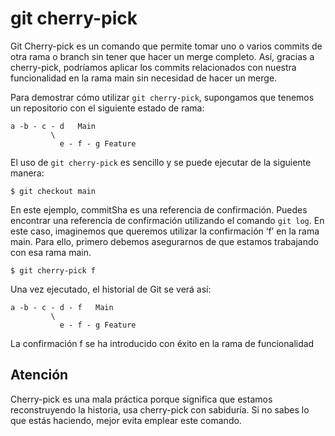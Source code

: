 # git cherry-pick 

Git Cherry-pick es un comando que permite tomar uno o varios commits de otra rama o branch sin tener que hacer un merge completo. Así, gracias a cherry-pick, podríamos aplicar los commits relacionados con nuestra funcionalidad en la rama main sin necesidad de hacer un merge.

Para demostrar cómo utilizar ```git cherry-pick```, supongamos que tenemos un repositorio con el siguiente estado de rama:
```
a -b - c - d   Main
         \
           e - f - g Feature
```
El uso de ```git cherry-pick``` es sencillo y se puede ejecutar de la siguiente manera:
```
$ git checkout main
```

En este ejemplo, commitSha es una referencia de confirmación. Puedes encontrar una referencia de confirmación utilizando el comando ```git log```. En este caso, imaginemos que queremos utilizar la confirmación ‘f’ en la rama main. Para ello, primero debemos asegurarnos de que estamos trabajando con esa rama main.
```
$ git cherry-pick f
```

Una vez ejecutado, el historial de Git se verá así:
```
a -b - c - d - f   Main
         \
           e - f - g Feature
```

La confirmación f se ha introducido con éxito en la rama de funcionalidad

## Atención
Cherry-pick es una mala práctica porque significa que estamos reconstruyendo la historia, usa cherry-pick con sabiduría. Si no sabes lo que estás haciendo, mejor evita emplear este comando.